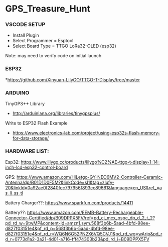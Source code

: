 # GPS_Treasure_Hunt

### VSCODE SETUP

* Install Plugin
* Select Programmer = Esptool
* Select Board Type = TTGO LoRa32-OLED (esp32)

Note: may need to verify code on initial launch

### ESP32
*https://github.com/Xinyuan-LilyGO/TTGO-T-Display/tree/master



### ARDUINO
TinyGPS++ Library 
* http://arduiniana.org/libraries/tinygpsplus/

Write to ESP32 Flash Example
* https://www.electronics-lab.com/project/using-esp32s-flash-memory-for-data-storage/


### HARDWARE LIST:

Esp32: https://www.lilygo.cc/products/lilygo%C2%AE-ttgo-t-display-1-14-inch-lcd-esp32-control-board

GPS: https://www.amazon.com/HiLetgo-GY-NEO6MV2-Controller-Ceramic-Antenna/dp/B01D1D0F5M?&linkCode=sl1&tag=zlufy-20&linkId=0a92ae0f2840fec797956f893cc89661&language=en_US&ref_=as_li_ss_tl


Battery Charger??: https://www.sparkfun.com/products/14411


Battery??: https://www.amazon.com/EEMB-Battery-Rechargeable-Connector-Certified/dp/B09DPPX5FV/ref=pd_ci_mcx_pspc_dp_d_2_t_2?pd_rd_w=9twMP&content-id=amzn1.sym.568f3b6b-5aad-4bfd-98ee-d827f03151e4&pf_rd_p=568f3b6b-5aad-4bfd-98ee-d827f03151e4&pf_rd_r=WQ6N6G52PN2X6VQ5CVJ1&pd_rd_wg=wArjp&pd_rd_r=0773d1a2-3a21-4d01-a716-fff474303b23&pd_rd_i=B09DPPX5FV